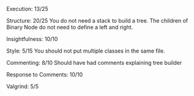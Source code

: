 Execution: 13/25

Structure: 20/25
You do not need a stack to build a tree. The children of Binary Node do not need to define a left and right.

Insightfulness: 10/10

Style: 5/15
You should not put multiple classes in the same file.

Commenting: 8/10
Should have had comments explaining tree builder

Response to Comments: 10/10

Valgrind: 5/5
